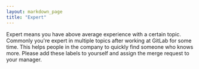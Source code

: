 ```yaml
---
layout: markdown_page
title: "Expert"
---
```


Expert means you have above average experience with a certain topic.
Commonly you're expert in multiple topics after working at GitLab for some time.
This helps people in the company to quickly find someone who knows more.
Please add these labels to yourself and assign the merge request to your manager.
